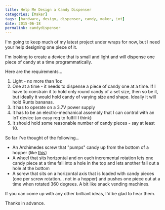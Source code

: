 ```yaml
---
title: Help Me Design a Candy Dispenser
categories: [Maker]
tags: [hardware, design, dispenser, candy, maker, iot]
date: 2015-06-18
permalink: candydispenser
---
```


I&#39;m going to keep much of my latest project under wraps for now, but I need your help designing one piece of it.

I&#39;m looking to create a device that is small and light and will dispense one piece of candy at a time programmatically.

Here are the requirements...

1.  Light - no more than 1oz
2.  One at a time - it needs to dispense a piece of candy one at a time. If I have to constrain it to hold only round candy of a set size, then so be it, but ideally it would hold candy of varying size and shape. Ideally it will hold Runts bananas.
3.  It has to operate on a 3.7V power supply
4.  It has to be an electro-mechanical assembly that I can control with an IoT device (an easy req to fulfill I think)
5.  It should hold some reasonable number of candy pieces - say at least 10.

So far I&#39;ve thought of the following...

*   An Archimedes screw that "pumps" candy up from the bottom of a hopper (like [this](https://upload.wikimedia.org/wikipedia/commons/2/22/Archimedes-screw_one-screw-threads_with-ball_3D-view_animated_small.gif))
*   A wheel that sits horizontal and on each incremental rotation lets one candy piece at a time fall into a hole in the top and lets another fall out a hole at the bottom
*   A screw that sits on a horizontal axis that is loaded with candy pieces (one per screw rotation... not in a hopper) and pushes one piece out at a time when rotated 360 degrees. A bit like snack vending machines.

If you can come up with any other brilliant ideas, I&#39;d be glad to hear them.

Thanks in advance.